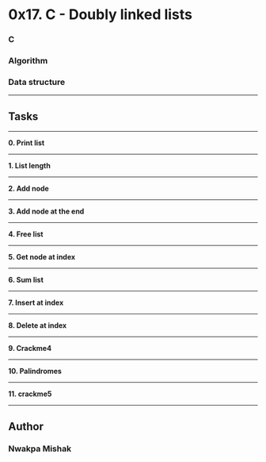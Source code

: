 # **0x17. C - Doubly linked lists** #
### **C**
### **Algorithm**
### **Data structure**
___
## **Tasks** ##
___
  **0. Print list**
___
  **1. List length**
___
  **2. Add node**
___
  **3. Add node at the end**
___
  **4. Free list**
___
  **5. Get node at index**
___
  **6. Sum list**
___
  **7. Insert at index**
___
  **8. Delete at index**
___
  **9. Crackme4**
___
  **10. Palindromes**
___
  **11. crackme5**
___
  
## Author
### Nwakpa Mishak
